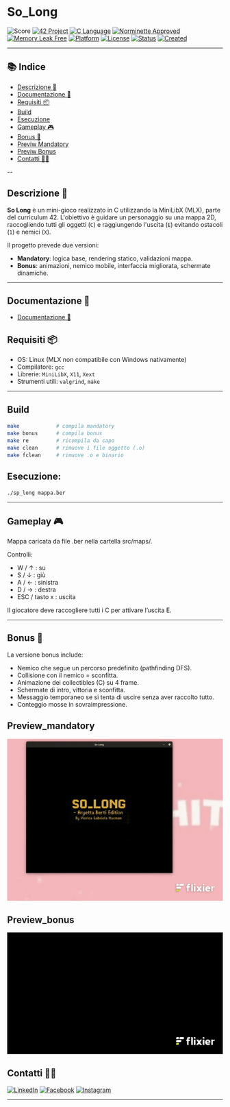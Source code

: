# So_Long

![Score](https://img.shields.io/badge/Score-122/100-brightgreen?style=for-the-badge)
[![42 Project](https://img.shields.io/badge/42%20Project-so_long-blue?style=for-the-badge&logo=42)](https://github.com/vhacman/so_long)
[![C Language](https://img.shields.io/badge/Made%20with-C-00599C?style=for-the-badge&logo=c)](https://en.wikipedia.org/wiki/C_(programming_language))
[![Norminette Approved](https://img.shields.io/badge/Norminette-OK-brightgreen?style=for-the-badge)](https://github.com/42School/norminette)
[![Memory Leak Free](https://img.shields.io/badge/Leaks-Free-success?style=for-the-badge)](https://valgrind.org/)
[![Platform](https://img.shields.io/badge/platform-Linux%20%7C%20Unix-violet?style=for-the-badge)]()
[![License](https://img.shields.io/badge/license-42%20Project-informational?style=for-the-badge)]()
[![Status](https://img.shields.io/badge/42%20status-Completed-brightgreen?style=for-the-badge)]()
[![Created](https://img.shields.io/badge/Created-Marzo_2025-blue?style=for-the-badge)]()

---

## 📚 Indice
- [Descrizione 📖](#descrizione-)
- [Documentazione 📄](#documentazione-)
- [Requisiti 📦](#requisiti-)
- [Build](#build)
- [Esecuzione](#esecuzione)
- [Gameplay 🎮](#gameplay-)
- [Bonus 🧠](#bonus-)
- [Previw Mandatory](#preview_mandatory)
- [Previw Bonus](#preview_bonus)
- [Contatti 🧑‍💻](#contatti-)

--
## Descrizione 📖

**So Long** è un mini-gioco realizzato in C utilizzando la MiniLibX (MLX), parte del curriculum 42. L'obiettivo è guidare un personaggio su una mappa 2D, raccogliendo tutti gli oggetti (`C`) e raggiungendo l'uscita (`E`) evitando ostacoli (`1`) e nemici (`X`).

Il progetto prevede due versioni:
- **Mandatory**: logica base, rendering statico, validazioni mappa.
- **Bonus**: animazioni, nemico mobile, interfaccia migliorata, schermate dinamiche.

---
## Documentazione 📄
- [Documentazione 📄](https://www.notion.so/SO_LONG-1ee848c2064d807bba53c6b669995213?pvs=4)

## Requisiti 📦

- OS: Linux (MLX non compatibile con Windows nativamente)
- Compilatore: `gcc`
- Librerie: `MiniLibX`, `X11`, `Xext`
- Strumenti utili: `valgrind`, `make`

---
 
## Build

```bash
make            # compila mandatory
make bonus      # compila bonus
make re         # ricompila da capo 
make clean      # rimuove i file oggetto (.o)
make fclean     # rimuove .o e binario
```
## Esecuzione:

```
./sp_long mappa.ber
```
---
## Gameplay 🎮
Mappa caricata da file .ber nella cartella src/maps/.

Controlli:
- W / ↑ : su
- S / ↓ : giù
- A / ← : sinistra
- D / → : destra
- ESC / tasto x : uscita

 Il giocatore deve raccogliere tutti i C per attivare l’uscita E.

---
## Bonus 🧠
La versione bonus include:

- Nemico che segue un percorso predefinito (pathfinding DFS).
- Collisione con il nemico = sconfitta.
- Animazione dei collectibles (C) su 4 frame.
- Schermate di intro, vittoria e sconfitta.
- Messaggio temporaneo se si tenta di uscire senza aver raccolto tutto.
- Conteggio mosse in sovraimpressione.

## Preview_mandatory

![Preview_mandatory](mandatory.gif)

## Preview_bonus

![Preview_bonus](bonus.gif)
## Contatti 🧑‍💻
[![LinkedIn](https://img.shields.io/badge/LinkedIn-blue?style=for-the-badge&logo=linkedin&logoColor=white)](https://www.linkedin.com/in/viorica-gabriela-hacman-63a412267/)
[![Facebook](https://img.shields.io/badge/Facebook-1877F2?style=for-the-badge&logo=facebook&logoColor=white)](https://www.facebook.com/profile.php?id=100090802467237)
[![Instagram](https://img.shields.io/badge/Instagram-E4405F?style=for-the-badge&logo=instagram&logoColor=white)](https://www.instagram.com/vgabrielah_/)

---
